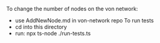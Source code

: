 To change the number of nodes on the von network:
- use AddNewNode.md in von-network repo
To run tests
- cd into this directory
- run: npx ts-node ./run-tests.ts
